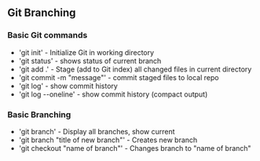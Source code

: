 ## Git Branching

### Basic Git commands
* 'git init' - Initialize Git in working directory
* 'git status' - shows status of current branch
* 'git add .' - Stage (add to Git index) all changed files in current directory
* 'git commit -m "message"' - commit staged files to local repo
* 'git log' - show commit history
* 'git log --oneline' - show commit history (compact output)

### Basic Branching
* 'git branch' - Display all branches, show current
* 'git branch "title of new branch"' - Creates new branch
* 'git checkout "name of branch"' - Changes branch to "name of branch"

